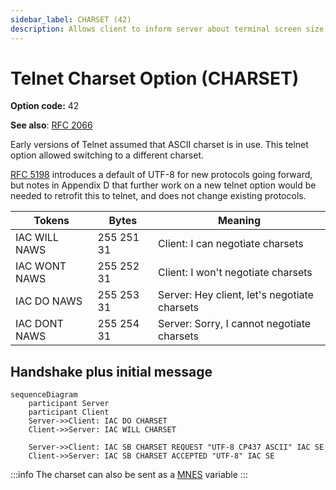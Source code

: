```yaml
---
sidebar_label: CHARSET (42)
description: Allows client to inform server about terminal screen size
---
```

# Telnet Charset Option (CHARSET)

**Option code:** 42

**See also**: [RFC 2066](https://www.rfc-editor.org/rfc/rfc2066.html)

Early versions of Telnet assumed that ASCII charset is in use. This telnet option allowed switching to a different charset.

[RFC 5198](https://www.rfc-editor.org/rfc/rfc5198) introduces a default of UTF-8 for new protocols going forward,
but notes in Appendix D that further work on a new telnet option would be needed to retrofit this to telnet, and does
not change existing protocols.


| Tokens         | Bytes      | Meaning                                           |
| -------------- | ---------- | ------------------------------------------------- |
| IAC WILL NAWS  | 255 251 31 | Client: I can negotiate charsets                  |
| IAC WONT NAWS  | 255 252 31 | Client: I won't negotiate charsets                |
| IAC DO   NAWS  | 255 253 31 | Server: Hey client, let's negotiate charsets      |
| IAC DONT NAWS  | 255 254 31 | Server: Sorry, I cannot negotiate charsets        |

## Handshake plus initial message
```mermaid
sequenceDiagram
    participant Server
    participant Client
    Server->>Client: IAC DO CHARSET
    Client->>Server: IAC WILL CHARSET
        
    Server->>Client: IAC SB CHARSET REQUEST "UTF-8 CP437 ASCII" IAC SE
    Client->>Server: IAC SB CHARSET ACCEPTED "UTF-8" IAC SE
```

:::info
The charset can also be sent as a [MNES](../mud/mnes) variable
:::

